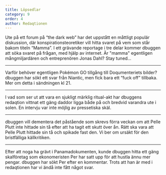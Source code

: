 ```yaml
---
title: Löpsedlar
category: 9
order: 4
author: Redaqtionen
---
```


Ute på ett forum på “the dark web” har det uppstått en måttligt populär diskussion, där konspirationsteoretiker vill hitta svaret på vem som står bakom titeln “Mamma”. I ett grävande reportage i tre delar kommer dbuggen att söka svaret på frågan, med hjälp av internet. Är "mamma" egentligen mångmiljardären och entreprenören Jonas Dahl? Stay tuned…

<hr>

Varför behöver egentligen Pokémon GO tillgång till Doqumenteriets bilder? dbuggen har sökt ett svar från Niantic, men fick bara ett “fuck off” tillbaka. Mer om detta i sändningen kl 21.

<hr>

I vad som ser ut att vara en sjukligt märklig ritual-akt har dbuggens redaqtion vittnat ett gäng daddor ligga både på och bredvid varandra ute i solen. En intervju var inte möjlig av pressetiska skäl.

<hr>

dbuggen vill dementera det påstående som skrevs förra veckan om att Pelle Plutt inte hittade sin tå efter att ha tagit ett skutt över ån. Rätt ska vara att Pelle Plutt hittade sin tå och spikade fast den. Vi ber om ursäkt för den bristfälliga källkritiken.

<hr>

Efter att noga ha grävt i Panamadokumenten, kunde dbuggen hitta ett gäng skalföretag som ekonomeristen Per har satt upp för att hustla ännu mer pengar. dbuggen har sökt Per efter en kommentar. Trots att han är med i redaqtionen har vi ändå inte fått något svar.
